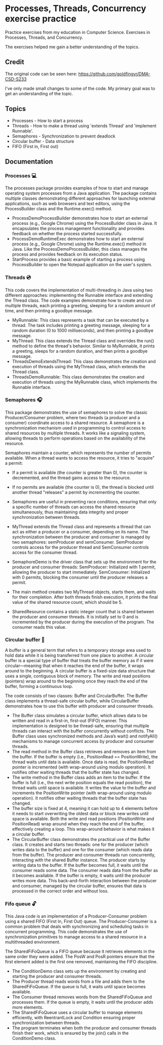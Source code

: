 # Processes, Threads, Concurrency exercise practice
Practice exercises from my education in Computer Science. Exercises in Processes, Threads, and Concurrency.

The exercises helped me gain a better understanding of the topics.

## Credit
The original code can be seen here: https://github.com/goldfingyr/DMA-CSD-S233

I've only made small changes to some of the code. My primary goal was to get an understanding of the topic.

## Topics
- Processes - How to start a process
- Threads - How to make a thread using 'extends Thread' and 'implement Runnable'.
- Semaphores - Synchronization to prevent deadlock
- Circular buffer - Data structure
- FIFO (First in, First out)

## Documentation
### Processes 💻
The processes package provides examples of how to start and manage operating system processes from a Java application. The package contains multiple classes demonstrating different approaches for launching external applications, such as web browsers and text editors, using the ProcessBuilder class and the Runtime.exec() method.

- ProcessDemoProcessBuilder demonstrates how to start an external process (e.g., Google Chrome) using the ProcessBuilder class in Java. It encapsulates the process management functionality and provides feedback on whether the process started successfully.
- ProcessDemoRuntimeExec demonstrates how to start an external process (e.g., Google Chrome) using the Runtime.exec() method in Java. Like the ProcessDemoProcessBuilder, this class manages the process and provides feedback on its execution status.
- StartProcess provides a basic example of starting a process using ProcessBuilder to open the Notepad application on the user's system.


### Threads 💿
This code covers the implementation of multi-threading in Java using two different approaches: implementing the Runnable interface and extending the Thread class. The code examples demonstrate how to create and run multiple threads, each printing a greeting, sleeping for a random amount of time, and then printing a goodbye message.

- MyRunnable: This class represents a task that can be executed by a thread. The task includes printing a greeting message, sleeping for a random duration (0 to 1000 milliseconds), and then printing a goodbye message.
- MyThread: This class extends the Thread class and overrides the run() method to define the thread's behavior. Similar to MyRunnable, it prints a greeting, sleeps for a random duration, and then prints a goodbye message.
- ThreadsDemoExtendsThread: This class demonstrates the creation and execution of threads using the MyThread class, which extends the Thread class.
- ThreadsDemoRunnable: This class demonstrates the creation and execution of threads using the MyRunnable class, which implements the Runnable interface.


### Semaphores 🎧
This package demonstrates the use of semaphores to solve the classic Producer/Consumer problem, where two threads (a producer and a consumer) coordinate access to a shared resource. A semaphore is a synchronization mechanism used in programming to control access to shared resources by multiple threads. It works like a signaling system, allowing threads to perform operations based on the availability of the resource.

Semaphores maintain a counter, which represents the number of permits available. When a thread wants to access the resource, it tries to "acquire" a permit:
- If a permit is available (the counter is greater than 0), the counter is decremented, and the thread gains access to the resource.
- If no permits are available (the counter is 0), the thread is blocked until another thread "releases" a permit by incrementing the counter.
- Semaphores are useful in preventing race conditions, ensuring that only a specific number of threads can access the shared resource simultaneously, thus maintaining data integrity and proper synchronization between threads.

- MyThread extends the Thread class and represents a thread that can act as either a producer or a consumer, depending on its name. The synchronization between the producer and consumer is managed by two semaphores: semProducer and semConsumer. SemProducer controls access for the producer thread and SemConsumer controls access for the consumer thread.
- SemaphoreDemo is the driver class that sets up the environment for the producer and consumer threads: SemProducer: Initialized with 1 permit, allowing the producer to start immediately. SemConsumer: Initialized with 0 permits, blocking the consumer until the producer releases a permit.
- The main method creates two MyThread objects, starts them, and waits for their completion. After both threads finish execution, it prints the final value of the shared resource count, which should be 5.
- SharedResource contains a static integer count that is shared between the producer and consumer threads. It is initially set to 0 and is incremented by the producer during the execution of the program. The consumer reads this value.


### Circular buffer 📀
A buffer is a general term that refers to a temporary storage area used to hold data while it is being transferred from one place to another. A circular buffer is a special type of buffer that treats the buffer memory as if it were circular—meaning that when it reaches the end of the buffer, it wraps around to the beginning. A circular buffer is a fixed-size data structure that uses a single, contiguous block of memory. The write and read positions (pointers) wrap around to the beginning once they reach the end of the buffer, forming a continuous loop. 

The code consists of two classes: Buffer and CircularBuffer. The Buffer class implements a thread-safe circular buffer, while CircularBuffer demonstrates how to use this buffer with producer and consumer threads.
- The Buffer class simulates a circular buffer, which allows data to be written and read in a first-in, first-out (FIFO) manner. This implementation is designed to be thread-safe, ensuring that multiple threads can interact with the buffer concurrently without conflicts. The Buffer class uses synchronized methods and Java’s wait() and notifyAll() mechanisms to manage concurrent access by producer and consumer threads.
- The read method in the Buffer class retrieves and removes an item from the buffer. If the buffer is empty (i.e., PositionRead == PositionWrite), the thread waits until data is available. Once data is read, the PositionRead pointer is incremented (with wrap-around using modulo operation). It notifies other waiting threads that the buffer state has changed.
- The write method in the Buffer class adds an item to the buffer. If the buffer is full (i.e., the next write position equals the read position), the thread waits until space is available. It writes the value to the buffer and increments the PositionWrite pointer (with wrap-around using modulo operation). It notifies other waiting threads that the buffer state has changed.
- The buffer size is fixed at 4, meaning it can hold up to 4 elements before it needs to start overwriting the oldest data or block new writes until space is available. Both the write and read positions (PositionWrite and PositionRead) wrap around when they reach the end of the buffer, effectively creating a loop. This wrap-around behavior is what makes it a circular buffer.
- The CircularBuffer class demonstrates the practical use of the Buffer class. It creates and starts two threads: one for the producer (which writes data to the buffer) and one for the consumer (which reads data from the buffer). The producer and consumer threads run concurrently, interacting with the shared Buffer instance. The producer starts by writing data to the buffer. If the buffer becomes full, it waits until the consumer reads some data. The consumer reads data from the buffer as it becomes available. If the buffer is empty, it waits until the producer writes more data. This back-and-forth interaction between the producer and consumer, managed by the circular buffer, ensures that data is processed in the correct order and without loss.


### Fifo queue 🔓
This Java code is an implementation of a Producer-Consumer problem using a shared FIFO (First In, First Out) queue. The Producer-Consumer is a common problem that deals with synchronizing and scheduling tasks in concurrent programming. This code demonstrates the use of synchronization primitives to manage access to a shared resource in a multithreaded environment.

The SharedFiFoQueue is a FIFO queue because it retrieves elements in the same order they were added. The PosW and PosR pointers ensure that the first element added is the first one removed, maintaining the FIFO discipline.

- The ConditionDemo class sets up the environment by creating and starting the producer and consumer threads.
- The Producer thread reads words from a file and adds them to the SharedFiFoQueue. If the queue is full, it waits until space becomes available.
- The Consumer thread removes words from the SharedFiFoQueue and processes them. If the queue is empty, it waits until the producer adds more elements.
- The SharedFiFoQueue uses a circular buffer to manage elements efficiently, with ReentrantLock and Condition ensuring proper synchronization between threads.
- The program terminates when both the producer and consumer threads finish their work, which is ensured by the join() calls in the ConditionDemo class.

